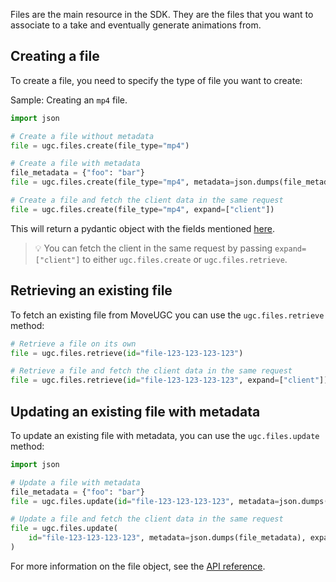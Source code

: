 Files are the main resource in the SDK. They are the files that you want to associate to a take and eventually generate animations from.

## Creating a file 

To create a file, you need to specify the type of file you want to create:

Sample: Creating an `mp4` file.

```python
import json

# Create a file without metadata
file = ugc.files.create(file_type="mp4")

# Create a file with metadata
file_metadata = {"foo": "bar"}
file = ugc.files.create(file_type="mp4", metadata=json.dumps(file_metadata))

# Create a file and fetch the client data in the same request
file = ugc.files.create(file_type="mp4", expand=["client"])
```

This will return a pydantic object with the fields mentioned [here](/move-ugc-python/latest/api-reference/schemas/file/).

> 💡 You can fetch the client in the same request by passing `expand=["client"]` to
> either `ugc.files.create` or `ugc.files.retrieve`.


## Retrieving an existing file

To fetch an existing file from MoveUGC you can use the `ugc.files.retrieve` method:

```python
# Retrieve a file on its own
file = ugc.files.retrieve(id="file-123-123-123-123")

# Retrieve a file and fetch the client data in the same request
file = ugc.files.retrieve(id="file-123-123-123-123", expand=["client"])
```


## Updating an existing file with metadata

To update an existing file with metadata, you can use the `ugc.files.update` method:

```python
import json

# Update a file with metadata
file_metadata = {"foo": "bar"}
file = ugc.files.update(id="file-123-123-123-123", metadata=json.dumps(file_metadata))

# Update a file and fetch the client data in the same request
file = ugc.files.update(
    id="file-123-123-123-123", metadata=json.dumps(file_metadata), expand=["client"],
)
```

For more information on the file object, see the [API reference](/move-ugc-python/latest/api-reference/schemas/file/).
